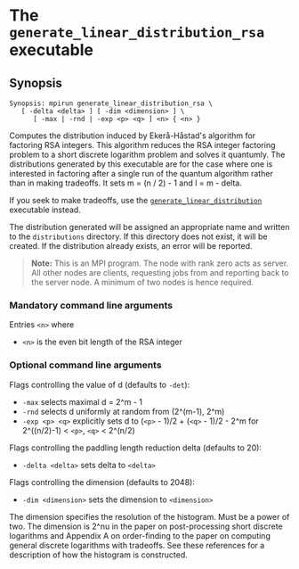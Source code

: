 # The <code>generate_linear_distribution_rsa</code> executable

## Synopsis
```console
Synopsis: mpirun generate_linear_distribution_rsa \
   [ -delta <delta> ] [ -dim <dimension> ] \
      [ -max | -rnd | -exp <p> <q> ] <n> { <n> }
```

Computes the distribution induced by Ekerå-Håstad's algorithm for factoring RSA integers. This algorithm reduces the RSA integer factoring problem to a short discrete logarithm problem and solves it quantumly. The distributions generated by this executable are for the case where one is interested in factoring after a single run of the quantum algorithm rather than in making tradeoffs. It sets m = (n / 2) - 1 and l = m - delta.

If you seek to make tradeoffs, use the [<code>generate_linear_distribution</code>](generate-linear-distribution.md) executable instead.

The distribution generated will be assigned an appropriate name and written to the <code>distributions</code> directory. If this directory does not exist, it will be created. If the distribution already exists, an error will be reported.

> <b>Note:</b> This is an MPI program. The node with rank zero acts as server. All other nodes are clients, requesting jobs from and reporting back to the server node. A minimum of two nodes is hence required.

### Mandatory command line arguments
Entries <code>\<n\></code> where
- <code>\<n\></code> is the even bit length of the RSA integer

### Optional command line arguments
Flags controlling the value of d (defaults to <code>-det</code>):
- <code>-max</code> selects maximal d = 2^m - 1
- <code>-rnd</code> selects d uniformly at random from (2^(m-1), 2^m)
- <code>-exp \<p\> \<q\></code> explicitly sets d to (<code>\<p\></code> - 1)/2 + (<code>\<q\></code> - 1)/2 - 2^m for 2^((n/2)-1) < <code>\<p\></code>, <code>\<q\></code> < 2^(n/2)

Flags controlling the paddling length reduction delta (defaults to 20):
- <code>-delta \<delta\></code> sets delta to <code>\<delta\></code>

Flags controlling the dimension (defaults to 2048):
- <code>-dim \<dimension\></code> sets the dimension to <code>\<dimension\></code>

The dimension specifies the resolution of the histogram. Must be a power of two. The dimension is 2^nu in the paper on post-processing short discrete logarithms and Appendix A on order-finding to the paper on computing general discrete logarithms with tradeoffs. See these references for a description of how the histogram is constructed.
